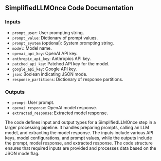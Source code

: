## SimplifiedLLMOnce Code Documentation

### Inputs
- `prompt_user`: User prompting string.
- `prompt_value`: Dictionary of prompt values.
- `prompt_system` (optional): System prompting string.
- `model`: Model name.
- `openai_api_key`: OpenAI API key.
- `anthropic_api_key`: Anthropics API key.
- `patched_api_key`: Patched API key for the model.
- `google_api_key`: Google API key.
- `json`: Boolean indicating JSON mode.
- `response_partitions`: Dictionary of response partitions.

### Outputs
- `prompt`: User prompt.
- `openai_response`: OpenAI model response.
- `extracted_response`: Extracted model response.

The code defines input and output types for a SimplifiedLLMOnce step in a larger processing pipeline. It handles preparing prompts, calling an LLM model, and extracting the model response. The inputs include various API keys, model configurations, and prompt values, while the outputs include the prompt, model response, and extracted response. The code structure ensures that required inputs are provided and processes data based on the JSON mode flag.